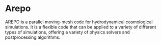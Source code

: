 # Arepo

AREPO is a parallel moving-mesh code for hydrodynamical cosmological simulations. It is a flexible code that can be applied to a variety of different types of simulations, offering a variety of  physics solvers and postprocessing algorithms.